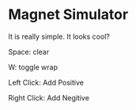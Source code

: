 # Magnet Simulator

It is really simple. It looks cool?

Space: clear

W: toggle wrap



Left Click: Add Positive

Right Click: Add Negitive
